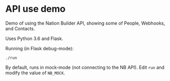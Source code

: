 # API use demo

Demo of using the Nation Builder API, showing some of People, Webhooks, and Contacts.

Uses Python 3.6 and Flask.

Running (in Flask debug-mode):

```
./run
```

By default, runs in mock-mode (not connecting to the NB API). Edit `run` and modify the value of `NB_MOCK`.
